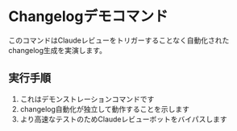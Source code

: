 # Changelogデモコマンド

このコマンドはClaudeレビューをトリガーすることなく自動化されたchangelog生成を実演します。

## 実行手順

1. これはデモンストレーションコマンドです
2. changelog自動化が独立して動作することを示します
3. より高速なテストのためClaudeレビューボットをバイパスします
